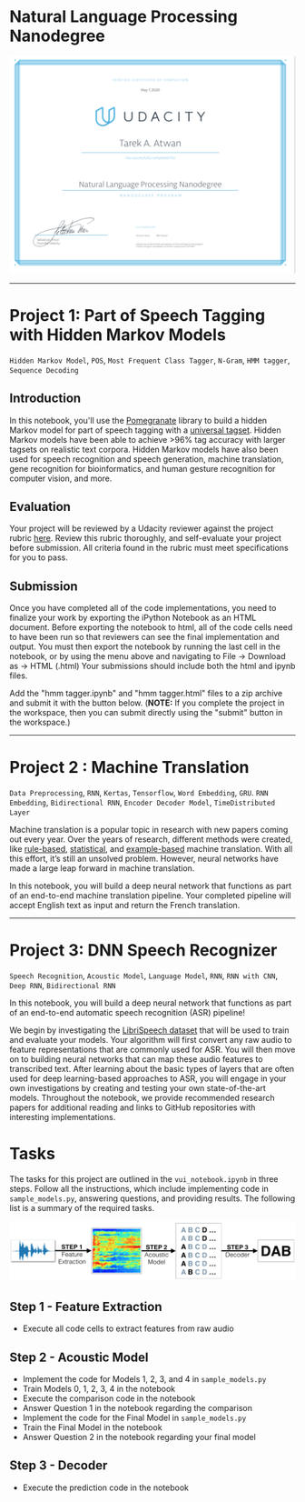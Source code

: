 # Natural Language Processing Nanodegree



![img](images/Natural%20Language%20Processing.png)

---

# Project 1:  Part of Speech Tagging with Hidden Markov Models

`Hidden Markov Model`, `POS`, `Most Frequent Class Tagger`, `N-Gram`, `HMM tagger`, `Sequence Decoding`

## Introduction

In this notebook, you'll use the [Pomegranate](https://github.com/jmschrei/pomegranate) library to build a hidden Markov model for part of speech tagging with a [universal tagset](http://www.petrovi.de/data/universal.pdf). Hidden Markov models have been able to achieve >96% tag accuracy with larger tagsets on realistic text corpora. Hidden Markov models have also been used for speech recognition and speech generation, machine translation, gene recognition for bioinformatics, and human gesture recognition for computer vision, and more.

## Evaluation

Your project will be reviewed by a Udacity reviewer against the project rubric [here](https://review.udacity.com/#!/rubrics/1429/view). Review this rubric thoroughly, and self-evaluate your project before submission. All criteria found in the rubric must meet specifications for you to pass.

## Submission

Once you have completed all of the code implementations, you need to finalize your work by exporting the iPython Notebook as an HTML document. Before exporting the notebook to html, all of the code cells need to have been run so that reviewers can see the final implementation and output. You must then export the notebook by running the last cell in the notebook, or by using the menu above and navigating to File -> Download as -> HTML (.html) Your submissions should include both the html and ipynb files.

Add the "hmm tagger.ipynb" and "hmm tagger.html" files to a zip archive and submit it with the button below. (**NOTE:** If you complete the project in the workspace, then you can submit directly using the "submit" button in the workspace.)

---

# Project 2 : Machine Translation

`Data Preprocessing`, `RNN`, `Kertas`, `Tensorflow`, `Word Embedding`, `GRU`. `RNN Embedding`, `Bidirectional RNN`, `Encoder Decoder Model`, `TimeDistributed Layer`

Machine translation is a popular topic in research with new papers coming out every year. Over the years of research, different methods were created, like [rule-based](https://en.wikipedia.org/wiki/Rule-based_machine_translation), [statistical](https://en.wikipedia.org/wiki/Statistical_machine_translation), and [example-based](https://en.wikipedia.org/wiki/Example-based_machine_translation) machine translation. With all this effort, it’s still an unsolved problem. However, neural networks have made a large leap forward in machine translation.

In this notebook, you will build a deep neural network that functions as part of an end-to-end machine translation pipeline. Your completed pipeline will accept English text as input and return the French translation.

---

# Project 3: DNN Speech Recognizer

`Speech Recognition`, `Acoustic Model`, `Language Model`, `RNN`, `RNN with CNN`, `Deep RNN`, `Bidirectional RNN`

In this notebook, you will build a deep neural network that functions as part of an end-to-end automatic speech recognition (ASR) pipeline!

We begin by investigating the [LibriSpeech dataset](http://www.openslr.org/12/) that will be used to train and evaluate your models. Your algorithm will first convert any raw audio to feature representations that are commonly used for ASR. You will then move on to building neural networks that can map these audio features to transcribed text. After learning about the basic types of layers that are often used for deep learning-based approaches to ASR, you will engage in your own investigations by creating and testing your own state-of-the-art models. Throughout the notebook, we provide recommended research papers for additional reading and links to GitHub repositories with interesting implementations.

# Tasks

The tasks for this project are outlined in the `vui_notebook.ipynb` in three steps. Follow all the instructions, which include implementing code in `sample_models.py`, answering questions, and providing results. The following list is a summary of the required tasks.



![img](images/pipeline.png)



## Step 1 - Feature Extraction

- Execute all code cells to extract features from raw audio

## Step 2 - Acoustic Model

- Implement the code for Models 1, 2, 3, and 4 in `sample_models.py`
- Train Models 0, 1, 2, 3, 4 in the notebook
- Execute the comparison code in the notebook
- Answer Question 1 in the notebook regarding the comparison
- Implement the code for the Final Model in `sample_models.py`
- Train the Final Model in the notebook
- Answer Question 2 in the notebook regarding your final model

## Step 3 - Decoder

- Execute the prediction code in the notebook
